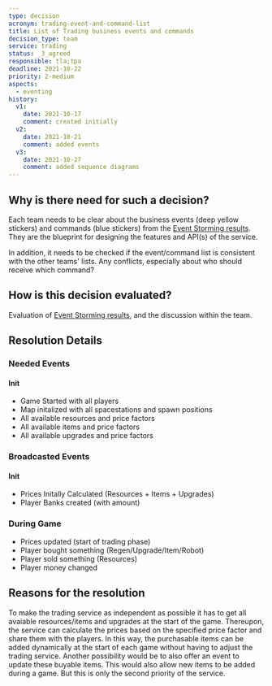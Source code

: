 ```yaml
---
type: decision
acronym: trading-event-and-command-list
title: List of Trading business events and commands
decision_type: team
service: trading
status: _3_agreed
responsible: tla;tpa
deadline: 2021-10-22
priority: 2-medium
aspects:
  - eventing
history:
  v1:
    date: 2021-10-17
    comment: created initially
  v2:
    date: 2021-10-21
    comment: added events
  v3:
    date: 2021-10-27
    comment: added sequence diagrams
---
```


## Why is there need for such a decision?

Each team needs to be clear about the business events (deep yellow stickers) and commands (blue stickers)
from the [Event Storming results](https://miro.com/app/board/o9J_lsQV7ZA=/). They are the blueprint for
designing the features and API(s) of the service.

In addition, it needs to be checked if the event/command list is consistent with the other teams' lists.
Any conflicts, especially about who should receive which command?
    
## How is this decision evaluated?

Evaluation of [Event Storming results](https://miro.com/app/board/o9J_lsQV7ZA=/), and the discussion within the team.

## Resolution Details

### Needed Events

#### Init
  - Game Started with all players
  - Map initalized with all spacestations and spawn positions
  - All available resources and price factors
  - All available items and price factors
  - All available upgrades and price factors

### Broadcasted Events

#### Init
  - Prices Initally Calculated (Resources + Items + Upgrades)
  - Player Banks created (with amount)

### During Game
  - Prices updated (start of trading phase)
  - Player bought something (Regen/Upgrade/Item/Robot)
  - Player sold something (Resources)
  - Player money changed

## Reasons for the resolution

To make the trading service as independent as possible it has to get all avaiable resources/items and upgrades at the start of the game. Thereupon, the service can calculate the prices based on the specified price factor and share them with the players. In this way, the purchasable items can be added dynamically at the start of each game without having to adjust the trading service. Another possibility would be to also offer an event to update these buyable items. This would also allow new items to be added during a game. But this is only the second priority of the service.